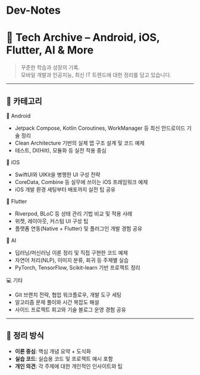 # Dev-Notes


# 📘 Tech Archive – Android, iOS, Flutter, AI & More

> 꾸준한 학습과 성장의 기록.  
> 모바일 개발과 인공지능, 최신 IT 트렌드에 대한 정리를 담고 있습니다.

---

## 📂 카테고리

📱 Android  
- Jetpack Compose, Kotlin Coroutines, WorkManager 등 최신 안드로이드 기술 정리  
- Clean Architecture 기반의 실제 앱 구조 설계 및 코드 예제  
- 테스트, DI(Hilt), 모듈화 등 실전 적용 중심

🍎 iOS  
- SwiftUI와 UIKit을 병행한 UI 구성 전략  
- CoreData, Combine 등 실무에 쓰이는 iOS 프레임워크 예제  
- iOS 개발 환경 세팅부터 배포까지 실전 팁 공유

🦋 Flutter  
- Riverpod, BLoC 등 상태 관리 기법 비교 및 적용 사례  
- 위젯, 레이아웃, 커스텀 UI 구성 팁  
- 플랫폼 연동(Native + Flutter) 및 플러그인 개발 경험 공유

🧠 AI  
- 딥러닝/머신러닝 이론 정리 및 직접 구현한 코드 예제  
- 자연어 처리(NLP), 이미지 분류, 회귀 등 주제별 실습  
- PyTorch, TensorFlow, Scikit-learn 기반 프로젝트 정리

💻 기타  
- Git 브랜치 전략, 협업 워크플로우, 개발 도구 세팅  
- 알고리즘 문제 풀이와 시간 복잡도 해설  
- 사이드 프로젝트 회고와 기술 블로그 운영 경험 공유


---

## 🔖 정리 방식

- **이론 중심**: 핵심 개념 요약 + 도식화
- **실습 코드**: 실습용 코드 및 프로젝트 예시 포함
- **개인 의견**: 각 주제에 대한 개인적인 인사이트와 팁

